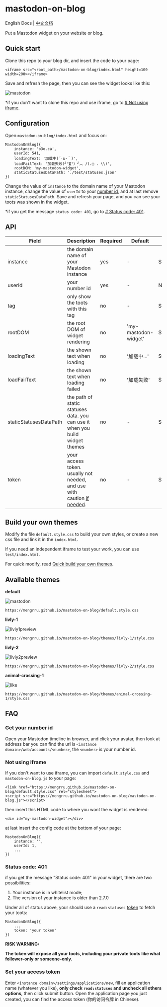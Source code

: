 # mastodon-on-blog

English Docs | [中文文档](https://github.com/mengrru/mastodon-on-blog/blob/main/README.zh.md)

Put a Mastodon widget on your website or blog.

## Quick start

Clone this repo to your blog dir, and insert the code to your page:

```
<iframe src="<root_path>/mastodon-on-blog/index.html" height=100 width=200></iframe>
```

Save and refresh the page, then you can see the widget looks like this:

![mastodon](https://user-images.githubusercontent.com/80361883/139525296-b21924cb-84b3-40ac-9cef-1f8743a43b56.png)

\*if you don't want to clone this repo and use iframe, go to [# Not using iframe](#not-using-iframe).

## Configuration

Open `mastodon-on-blog/index.html` and focus on:

```
MastodonOnBlog({
    instance: 'o3o.ca',
    userId: 541,
    loadingText: '加载中(´·ω·｀)',
    loadFailText: '加载失败(╯°Д°）╯︵ /(.□ . \\)',
    rootDOM: 'my-mastodon-widget',
    staticStatusesDataPath: './test/statuses.json'
})
```

Change the value of `instance` to the domain name of your Mastodon instance, change the value of `userId` to your [number id](#get-your-number-id), and at last remove `staticStatusesDataPath`. Save and refresh your page, and you can see your toots was shown in the widget.

\*if you get the message `status code: 401`, go to [# Status code: 401](#status-code-401).

## API

| Field | Description | Required | Default | Type |
| --- | --- | --- | --- | --- |
| instance | the domain name of your Mastodon instance | yes | \- | String |
| userId | your number id | yes | \- | Number |
| tag | only show the toots with this tag | no | \- | String |
| rootDOM | the root DOM of widget rendering | no | 'my-mastodon-widget' | String |
| loadingText | the shown text when loading | no | '加载中...' | String |
| loadFailText | the shown text when loading failed | no | '加载失败' | String |
| staticStatusesDataPath | the path of static statuses data. you can use it when you build widget themes | no | \- | String |
| token | your access token. usually not needed, and use with caution [if needed](#status-code-401). | no | \- | String |

## Build your own themes

Modify the file `default.style.css` to build your own styles, or create a new css file and link it in the `index.html`.

If you need an independent iframe to test your work, you can use `test/index.html`.

For quick modify, read [Quick build your own themes](https://github.com/mengrru/mastodon-on-blog/blob/main/themes/livly-1/README.md).

## Available themes

**default**

![mastodon](https://user-images.githubusercontent.com/80361883/139525296-b21924cb-84b3-40ac-9cef-1f8743a43b56.png)

```
https://mengrru.github.io/mastodon-on-blog/default.style.css
```

**livly-1**

![livly1preview](https://user-images.githubusercontent.com/80361883/139531628-de785ad9-6a42-441a-b93a-e88c9c5af229.PNG)

```
https://mengrru.github.io/mastodon-on-blog/themes/livly-1/style.css
```

**livly-2**

![livly2preview](https://user-images.githubusercontent.com/80361883/139531636-c0077c91-3c17-47be-8141-7c35e5851335.PNG)

```
https://mengrru.github.io/mastodon-on-blog/themes/livly-2/style.css
```

**animal-crossing-1**

![like](https://user-images.githubusercontent.com/80361883/139692121-30bcc691-fa21-48c3-a6bf-418130a49bca.PNG)

```
https://mengrru.github.io/mastodon-on-blog/themes/animal-crossing-1/style.css
```

## FAQ

### Get your number id

Open your Mastodon timeline in browser, and click your avatar, then look at address bar you can find the url is `<instance domain>/web/accounts/<number>`, the `<number>` is your number id.

### Not using iframe

If you don't want to use iframe, you can import `default.style.css` and `mastodon-on-blog.js` to your page:

```
<link href="https://mengrru.github.io/mastodon-on-blog/default.style.css" rel="stylesheet">
<script src="https://mengrru.github.io/mastodon-on-blog/mastodon-on-blog.js"></script>
```

then insert this HTML code to where you want the widget is rendered:

```
<div id="my-mastodon-widget"></div>
```

at last insert the config code at the bottom of your page:

```
MastodonOnBlog({
    instance: '',
    userId: 1,
    ...
})
```
### Status code: 401

if you get the message "Status code: 401" in your widget, there are two possibilities:

1. Your instance is in whitelist mode;
2. The version of your instance is older than 2.7.0

Under all of status above, your should use a `read:statuses` [token](#set-your-access-token) to fetch your toots:

```
MastodonOnBlog({
    ...
    token: 'your token'
})
```

**RISK WARNING:**

**The token will expose all your toots, including your private toots like what follower-only or someone-only.**

### Set your access token

Enter `<instance domain>/settings/applications/new`, fill an application name (whatever you like), **only check `read:statuses` and uncheck all others options**, then click submit button. Open the application page you just created, you can find the access token (你的访问令牌 in Chinese).
